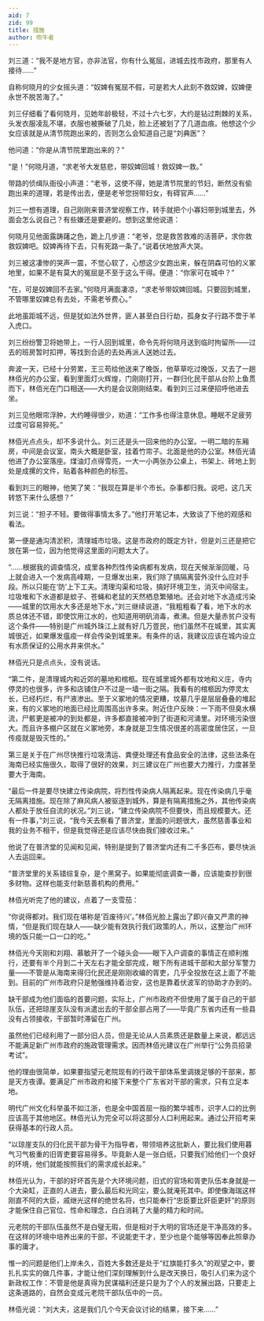 ```yaml
---
aid: 7
zid: 99
title: 措施
author: 吹牛者
---
```


刘三道：“我不是地方官，亦非法官，你有什么冤屈，进城去找市政府，那里有人接待……”

自称何晓月的少女摇头道：“奴婢有冤屈不假，可是若大人此刻不救奴婢，奴婢便永世不脱苦海了。”

刘三仔细看了看何晓月，见她年龄极轻，不过十六七岁，大约是钻过荆棘的关系，头发衣服凌乱不堪，衣服也被撕破了几处，脸上还被划了了几道血痕。他想这个少女应该就是从清节院跑出来的，否则怎么会知道自己是“刘典医”？

他问道：“你是从清节院里跑出来的？”

“是！”何晓月道，“求老爷大发慈悲，带奴婢回城！救奴婢一救。”

带路的侦缉队衙役小声道：“老爷，这使不得，她是清节院里的节妇，断然没有偷跑出来的道理，若是传出去，便是老爷您拐带妇女，有碍官声……”

刘三一想有道理，自己刚刚来普济堂视察工作，转手就把个小寡妇带到城里去，外面会怎么说自己？有些嫌还是要避的。想到这里他说道：

何晓月见他面露踌躇之色，跪上几步道：“老爷，您是救苦救难的活菩萨，求你救救奴婢吧。奴婢再待下去，只有死路一条了。”说着伏地放声大哭。

刘三被这凄惨的哭声一震，不觉心软了，心想这少女跑出来，躲在阴森可怕的义冢地里，如果不是有莫大的冤屈是不至于这么干得。便道：“你家可在城中？”

“在，可是奴婢回不去家。”何晓月满面凄凉，“求老爷带奴婢回城。只要回到城里，不管哪里奴婢总有去处，不需老爷费心。”

此地虽距城不远，但是犹如法外世界，匪人甚至白日行劫，孤身女子行路不啻于羊入虎口。

刘三纷纷警卫将她带上，一行人回到城里，命令先将何晓月送到临时拘留所——过去的班房暂时扣押，等找到合适的去处再派人送她过去。

奔波一天，已经十分劳累，王三苟给他送来了晚饭，他草草吃过晚饭，又去了一趟林佰光的办公室，看到里面灯火辉煌，门刚刚打开，一群归化民干部从台阶上鱼贯而下，林佰光在门口相送——大约是会议刚刚结束。看到刘三过来便招呼他进去坐。

刘三见他眼帘浮肿，大约睡得很少，劝道：“工作多也得注意休息。睡眠不足疲劳过度可容易猝死。”

林佰光点点头，却不多说什么。刘三还是头一回来他的办公室。一明二暗的东厢房，中间是会议室，南头大概是卧室，挂着竹帘子。北面是他的办公室。林佰光请他进了办公室落座。煤油灯点得雪亮，一大一小两张办公桌上，书架上、砖地上到处是成摞的文件，贴着各种颜色的标签。

看到刘三的眼神，他笑了笑：“我现在算是半个市长。杂事都归我。说吧，这几天转悠下来什么感想？”

刘三说：“担子不轻。要做得事情太多了。”他打开笔记本，大致谈了下他的观感和看法。

第一便是通沟清淤积，清理城市垃圾。这是市政府的既定方针，但是刘三还是把它放在第一位，因为他觉得这里面的问题太大了。

“……根据我的调查情况，成里各种烈性传染病都有发病，现在天候渐渐回暖，马上就会进入一个发病高峰期，一旦爆发出来，我们除了搞隔离营外没什么应对手段。所以只能在‘防’上下工夫。清理沟渠和垃圾，搞好环境卫生，消灭中间宿主。垃圾堆和下水道都是蚊子、苍蝇和老鼠的天然栖息繁殖地。还会对地下水造成污染——城里的饮用水大多还是地下水，”刘三继续说道，“我粗粗看了看，地下水的水质总体还不错，即使饮用江水的，也知道用明矾消毒，煮沸。但是大量赤贫户没有这个条件——特别是广州城外珠江上就有好几万疍民，他们虽然不在城里，其实离城很近，如果爆发瘟疫一样会传染到城里来。有条件的话，我建议应该在城内设立有水质保证的公用水井来供水。”

林佰光只是点点头，没有说话。

“第二件，是清理城内和近郊的墓地和棺柩。现在城里城外都有坟地和义庄，寺内停灵的也很多，许多和店铺住户不过是一墙一街之隔。我看有的棺柩因为停灵太长，已经朽烂，有尸液渗出。至于义冢地的情况更糟，坟墓几乎是层层叠叠的堆起来，有的义冢地的地面已经比周围高出许多来。附近住户反映：一下雨不但臭水横流，尸骸更是被冲的到处都是，许多都直接被冲到了街道和河涌里。对环境污染很大。而且许多棚户区就在义冢地旁，本身就是卫生情况很差的高密度居住区，一旦传疫就是毁灭性的。”

第三是关于在广州尽快推行垃圾清运、粪便处理还有食品安全的法律，这些法条在海南已经实施很久，取得了很好的效果，刘三建议在广州也要大力推行，力度甚至要大于海南。

“最后一件是要尽快建立传染病院，将烈性传染病人隔离起来。现在传染病几乎毫无隔离措施。现在除了麻风病人被驱逐到城外，算是有隔离措施之外，其他传染病人都处于放任自流的状况。”刘三说，“建立传染病院不但要快，而且规模要大。还有一件事，”刘三说，“我今天去察看了普济堂，里面的问题很大，虽然慈善事业和我的业务不相干，但是我觉得还是应该尽快由我们接收过来。”

他说了在普济堂的见闻和见闻，特别是提到了普济堂内还有二千多匹布，要尽快派人去运回来。

“普济堂里的关系错综复杂，是个黑窝子。如果能彻底调查一番，应该能查抄到很多财物。这样也能支付新慈善机构的费用。”

林佰光听完了他的建议，点着了一支雪茄：

“你说得都对。我们现在堪称是‘百废待兴’。”林佰光脸上露出了即兴奋又严肃的神情，“但是我们现在缺人——缺少能有效执行我们政策的人，所以，这整治广州环境的饭只能一口一口的吃。”

林佰光今天刚和刘翔、慕敏开了一个碰头会——眼下入户调查的事情正在顺利推行，还要有半个月到二十天左右才能全部完成，眼下所有进城干部和大部分军警力量——不管是从海南来得归化民还是刚刚收编的胥吏，几乎全投放在这上面了不能到。目前的广州市政府只是勉强维持着治安，这也是靠着伏波军的协助才办到的。

缺干部成为他们面临的首要问题，实际上，广州市政府不但使用了属于自己的干部队伍，还把琼崖支队没有派遣出去的干部全部占用了——毕竟广东省内还有一些县没有占领接收，干部暂时滞留在广州。

虽然他们已经利用了一部分旧人员，但是无论从人员素质还是数量上来说，都远远不能满足新广州市政府的施政管理需求。因而林佰光建议在广州举行“公务员招录考试”。

他的理由很简单，如果要指望元老院现有的行政干部体系里调拨足够的干部来，那是天方夜谭。要满足广州市政府和接下来整个广东省对干部的需求，只有立足本地。

明代广州文化科举虽不如江浙，也是全中国首屈一指的繁华城市，识字人口的比例应该高于其他地区。林佰光认为完全可以将这部分人口利用起来。通过公开招考来获得基本的行政人员。

“以琼崖支队的归化民干部为骨干为指导者，带领培养这批新人，要比我们使用暮气习气极重的旧胥吏要容易得多。毕竟新人是一张白纸，只要我们给他们一个良好的环境，他们就能按照我们的需求成长起来。”

林佰光认为，干部的好坏首先是个大环境问题，旧式的官场和胥吏队伍本身就是一个大染缸，正直的人进去，要么最后和光同尘，要么就淹死其中。即使像海瑞这样刚直不阿的大臣，戚继光这样的绝世名将，也只能奉行“忠臣要比奸臣更奸”的原则才能保住自己官位、性命和理念，白白消耗了大量的精力和时间。

元老院的干部队伍虽然不是白璧无瑕，但是相对于大明的官场还是干净高效的多。在这样的环境中培养出来的干部，不说能吏干才，至少也是个能够等因奉此照章办事的庸才。

惟一的问题是他们上岸未久，百姓大多数还是处于“红旗能打多久”的观望之中，要扎扎实实的做几件事，才能让他们深刻理解到什么是改天换日，吸引人们来为这个新政权工作：不管是他是真得为民谋福利还是只是为了个人的发展出路，只要走上这条道路的，自然会变成元老院干部队伍中的一员。

林佰光说：“刘大夫，这是我们几个今天会议讨论的结果，接下来……”
